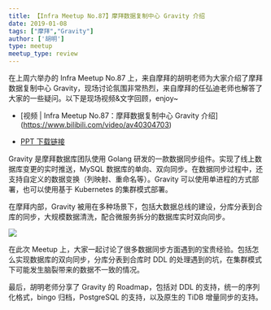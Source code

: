 ```yaml
---
title: 【Infra Meetup No.87】摩拜数据复制中心 Gravity 介绍
date: 2019-01-08
tags: ["摩拜","Gravity"]
author: ['胡明']
type: meetup
meetup_type: review
---
```


在上周六举办的 Infra Meetup No.87 上，来自摩拜的胡明老师为大家介绍了摩拜数据复制中心 Gravity，现场讨论氛围非常热烈，来自摩拜的任弘迪老师也解答了大家的一些疑问。以下是现场视频&文字回顾，enjoy~

- [视频 | Infra Meetup No.87：摩拜数据复制中心 Gravity 介绍]
(https://www.bilibili.com/video/av40304703)

- [PPT 下载链接](https://eyun.baidu.com/s/3jJ4aA7W)

Gravity 是摩拜数据库团队使用 Golang 研发的一款数据同步组件。实现了线上数据库变更的实时推送，MySQL 数据库的单向、双向同步。在数据同步过程中，还支持自定义的数据变换（列映射、重命名等）。Gravity 可以使用单进程的方式部署，也可以使用基于 Kubernetes 的集群模式部署。

在摩拜内部，Gravity 被用在多种场景下，包括大数据总线的建设，分库分表到合库的同步，大规模数据清洗，配合微服务拆分的数据库实时双向同步。

![](http://upload-images.jianshu.io/upload_images/542677-dbf90fc1de3c9fca?imageMogr2/auto-orient/strip%7CimageView2/2/w/1240) 

在此次 Meetup 上，大家一起讨论了很多数据同步方面遇到的宝贵经验。包括怎么实现数据库的双向同步，分库分表到合库时 DDL 的处理遇到的坑，在集群模式下可能发生脑裂带来的数据不一致的情况。

最后，胡明老师分享了 Gravity 的 Roadmap，包括对 DDL 的支持，统一的序列化格式，bingo 归档，PostgreSQL 的支持，以及原生的 TiDB 增量同步的支持。